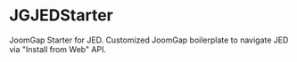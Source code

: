 # JGJEDStarter
JoomGap Starter for JED. Customized JoomGap boilerplate to navigate JED via "Install from Web" API.

